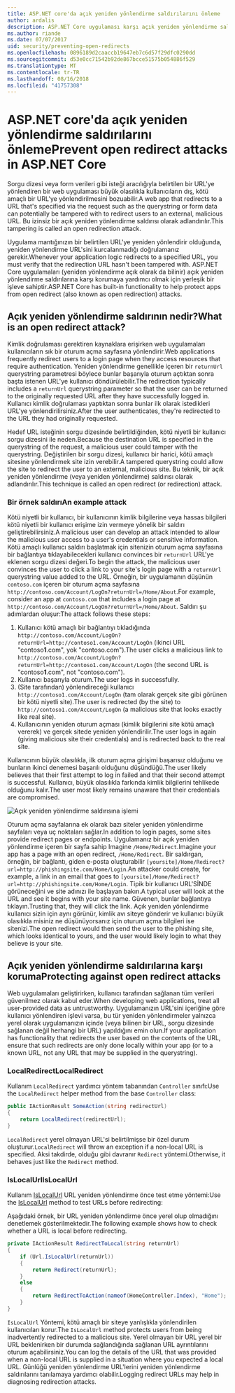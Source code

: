 ```yaml
---
title: ASP.NET core'da açık yeniden yönlendirme saldırılarını önleme
author: ardalis
description: ASP.NET Core uygulaması karşı açık yeniden yönlendirme saldırılarını önlemek nasıl gösterir
ms.author: riande
ms.date: 07/07/2017
uid: security/preventing-open-redirects
ms.openlocfilehash: 0896189d2caaccb19647eb7c6d57f29dfc0290dd
ms.sourcegitcommit: d53e0cc71542b92de867bcce51575b054886f529
ms.translationtype: MT
ms.contentlocale: tr-TR
ms.lasthandoff: 08/16/2018
ms.locfileid: "41757308"
---
```

# <a name="prevent-open-redirect-attacks-in-aspnet-core"></a><span data-ttu-id="e660d-103">ASP.NET core'da açık yeniden yönlendirme saldırılarını önleme</span><span class="sxs-lookup"><span data-stu-id="e660d-103">Prevent open redirect attacks in ASP.NET Core</span></span>

<span data-ttu-id="e660d-104">Sorgu dizesi veya form verileri gibi isteği aracılığıyla belirtilen bir URL'ye yönlendiren bir web uygulaması büyük olasılıkla kullanıcıların dış, kötü amaçlı bir URL'ye yönlendirilmesini bozuabilir.</span><span class="sxs-lookup"><span data-stu-id="e660d-104">A web app that redirects to a URL that's specified via the request such as the querystring or form data can potentially be tampered with to redirect users to an external, malicious URL.</span></span> <span data-ttu-id="e660d-105">Bu izinsiz bir açık yeniden yönlendirme saldırısı olarak adlandırılır.</span><span class="sxs-lookup"><span data-stu-id="e660d-105">This tampering is called an open redirection attack.</span></span>

<span data-ttu-id="e660d-106">Uygulama mantığınızın bir belirtilen URL'ye yeniden yönlendirir olduğunda, yeniden yönlendirme URL'sini kurcalanmadığı doğrulamanız gerekir.</span><span class="sxs-lookup"><span data-stu-id="e660d-106">Whenever your application logic redirects to a specified URL, you must verify that the redirection URL hasn't been tampered with.</span></span> <span data-ttu-id="e660d-107">ASP.NET Core uygulamaları (yeniden yönlendirme açık olarak da bilinir) açık yeniden yönlendirme saldırılarına karşı korumaya yardımcı olmak için yerleşik bir işleve sahiptir.</span><span class="sxs-lookup"><span data-stu-id="e660d-107">ASP.NET Core has built-in functionality to help protect apps from open redirect (also known as open redirection) attacks.</span></span>

## <a name="what-is-an-open-redirect-attack"></a><span data-ttu-id="e660d-108">Açık yeniden yönlendirme saldırının nedir?</span><span class="sxs-lookup"><span data-stu-id="e660d-108">What is an open redirect attack?</span></span>

<span data-ttu-id="e660d-109">Kimlik doğrulaması gerektiren kaynaklara erişirken web uygulamaları kullanıcıların sık bir oturum açma sayfasına yönlendirir.</span><span class="sxs-lookup"><span data-stu-id="e660d-109">Web applications frequently redirect users to a login page when they access resources that require authentication.</span></span> <span data-ttu-id="e660d-110">Yeniden yönlendirme genellikle içeren bir `returnUrl` querystring parametresi böylece bunlar başarıyla oturum açtıktan sonra başta istenen URL'ye kullanıcı döndürülebilir.</span><span class="sxs-lookup"><span data-stu-id="e660d-110">The redirection typically includes a `returnUrl` querystring parameter so that the user can be returned to the originally requested URL after they have successfully logged in.</span></span> <span data-ttu-id="e660d-111">Kullanıcı kimlik doğrulaması yaptıktan sonra bunlar ilk olarak istedikleri URL'ye yönlendirilirsiniz.</span><span class="sxs-lookup"><span data-stu-id="e660d-111">After the user authenticates, they're redirected to the URL they had originally requested.</span></span>

<span data-ttu-id="e660d-112">Hedef URL isteğinin sorgu dizesinde belirtildiğinden, kötü niyetli bir kullanıcı sorgu dizesini ile neden.</span><span class="sxs-lookup"><span data-stu-id="e660d-112">Because the destination URL is specified in the querystring of the request, a malicious user could tamper with the querystring.</span></span> <span data-ttu-id="e660d-113">Değiştirilen bir sorgu dizesi, kullanıcı bir harici, kötü amaçlı sitesine yönlendirmek site izin verebilir.</span><span class="sxs-lookup"><span data-stu-id="e660d-113">A tampered querystring could allow the site to redirect the user to an external, malicious site.</span></span> <span data-ttu-id="e660d-114">Bu teknik, bir açık yeniden yönlendirme (veya yeniden yönlendirme) saldırısı olarak adlandırılır.</span><span class="sxs-lookup"><span data-stu-id="e660d-114">This technique is called an open redirect (or redirection) attack.</span></span>

### <a name="an-example-attack"></a><span data-ttu-id="e660d-115">Bir örnek saldırı</span><span class="sxs-lookup"><span data-stu-id="e660d-115">An example attack</span></span>

<span data-ttu-id="e660d-116">Kötü niyetli bir kullanıcı, bir kullanıcının kimlik bilgilerine veya hassas bilgileri kötü niyetli bir kullanıcı erişime izin vermeye yönelik bir saldırı geliştirebilirsiniz.</span><span class="sxs-lookup"><span data-stu-id="e660d-116">A malicious user can develop an attack intended to allow the malicious user access to a user's credentials or sensitive information.</span></span> <span data-ttu-id="e660d-117">Kötü amaçlı kullanıcı saldırı başlatmak için sitenizin oturum açma sayfasına bir bağlantıya tıklayabilecekleri kullanıcı convinces bir `returnUrl` URL'ye eklenen sorgu dizesi değeri.</span><span class="sxs-lookup"><span data-stu-id="e660d-117">To begin the attack, the malicious user convinces the user to click a link to your site's login page with a `returnUrl` querystring value added to the URL.</span></span> <span data-ttu-id="e660d-118">Örneğin, bir uygulamanın düşünün `contoso.com` içeren bir oturum açma sayfasına `http://contoso.com/Account/LogOn?returnUrl=/Home/About`.</span><span class="sxs-lookup"><span data-stu-id="e660d-118">For example, consider an app at `contoso.com` that includes a login page at `http://contoso.com/Account/LogOn?returnUrl=/Home/About`.</span></span> <span data-ttu-id="e660d-119">Saldırı şu adımlardan oluşur:</span><span class="sxs-lookup"><span data-stu-id="e660d-119">The attack follows these steps:</span></span>

1. <span data-ttu-id="e660d-120">Kullanıcı kötü amaçlı bir bağlantıyı tıkladığında `http://contoso.com/Account/LogOn?returnUrl=http://contoso1.com/Account/LogOn` (ikinci URL "contoso**1**.com", yok "contoso.com").</span><span class="sxs-lookup"><span data-stu-id="e660d-120">The user clicks a malicious link to `http://contoso.com/Account/LogOn?returnUrl=http://contoso1.com/Account/LogOn` (the second URL is "contoso**1**.com", not "contoso.com").</span></span>
2. <span data-ttu-id="e660d-121">Kullanıcı başarıyla oturum.</span><span class="sxs-lookup"><span data-stu-id="e660d-121">The user logs in successfully.</span></span>
3. <span data-ttu-id="e660d-122">(Site tarafından) yönlendireceği kullanıcı `http://contoso1.com/Account/LogOn` (tam olarak gerçek site gibi görünen bir kötü niyetli site).</span><span class="sxs-lookup"><span data-stu-id="e660d-122">The user is redirected (by the site) to `http://contoso1.com/Account/LogOn` (a malicious site that looks exactly like real site).</span></span>
4. <span data-ttu-id="e660d-123">Kullanıcının yeniden oturum açması (kimlik bilgilerini site kötü amaçlı vererek) ve gerçek sitede yeniden yönlendirilir.</span><span class="sxs-lookup"><span data-stu-id="e660d-123">The user logs in again (giving malicious site their credentials) and is redirected back to the real site.</span></span>

<span data-ttu-id="e660d-124">Kullanıcının büyük olasılıkla, ilk oturum açma girişimi başarısız olduğunu ve bunların ikinci denemesi başarılı olduğunu düşündüğü.</span><span class="sxs-lookup"><span data-stu-id="e660d-124">The user likely believes that their first attempt to log in failed and that their second attempt is successful.</span></span> <span data-ttu-id="e660d-125">Kullanıcı, büyük olasılıkla farkında kimlik bilgilerini tehlikede olduğunu kalır.</span><span class="sxs-lookup"><span data-stu-id="e660d-125">The user most likely remains unaware that their credentials are compromised.</span></span>

![Açık yeniden yönlendirme saldırısına işlemi](preventing-open-redirects/_static/open-redirection-attack-process.png)

<span data-ttu-id="e660d-127">Oturum açma sayfalarına ek olarak bazı siteler yeniden yönlendirme sayfaları veya uç noktaları sağlar.</span><span class="sxs-lookup"><span data-stu-id="e660d-127">In addition to login pages, some sites provide redirect pages or endpoints.</span></span> <span data-ttu-id="e660d-128">Uygulamanız bir açık yeniden yönlendirme içeren bir sayfa sahip Imagine `/Home/Redirect`.</span><span class="sxs-lookup"><span data-stu-id="e660d-128">Imagine your app has a page with an open redirect, `/Home/Redirect`.</span></span> <span data-ttu-id="e660d-129">Bir saldırgan, örneğin, bir bağlantı, giden e-posta oluşturabilir `[yoursite]/Home/Redirect?url=http://phishingsite.com/Home/Login`.</span><span class="sxs-lookup"><span data-stu-id="e660d-129">An attacker could create, for example, a link in an email that goes to `[yoursite]/Home/Redirect?url=http://phishingsite.com/Home/Login`.</span></span> <span data-ttu-id="e660d-130">Tipik bir kullanıcı URL'SİNDE görüneceğini ve site adınızı ile başlayan bakın.</span><span class="sxs-lookup"><span data-stu-id="e660d-130">A typical user will look at the URL and see it begins with your site name.</span></span> <span data-ttu-id="e660d-131">Güvenen, bunlar bağlantıya tıklayın.</span><span class="sxs-lookup"><span data-stu-id="e660d-131">Trusting that, they will click the link.</span></span> <span data-ttu-id="e660d-132">Açık yeniden yönlendirme kullanıcı sizin için aynı görünür, kimlik avı siteye gönderir ve kullanıcı büyük olasılıkla misiniz ne düşünüyorsanız için oturum açma bilgileri ise sitenizi.</span><span class="sxs-lookup"><span data-stu-id="e660d-132">The open redirect would then send the user to the phishing site, which looks identical to yours, and the user would likely login to what they believe is your site.</span></span>

## <a name="protecting-against-open-redirect-attacks"></a><span data-ttu-id="e660d-133">Açık yeniden yönlendirme saldırılarına karşı koruma</span><span class="sxs-lookup"><span data-stu-id="e660d-133">Protecting against open redirect attacks</span></span>

<span data-ttu-id="e660d-134">Web uygulamaları geliştirirken, kullanıcı tarafından sağlanan tüm verileri güvenilmez olarak kabul eder.</span><span class="sxs-lookup"><span data-stu-id="e660d-134">When developing web applications, treat all user-provided data as untrustworthy.</span></span> <span data-ttu-id="e660d-135">Uygulamanızın URL'sini içeriğine göre kullanıcı yönlendiren işlevi varsa, bu tür yeniden yönlendirmeler yalnızca yerel olarak uygulamanızın içinde (veya bilinen bir URL, sorgu dizesinde sağlanan değil herhangi bir URL) yapıldığını emin olun.</span><span class="sxs-lookup"><span data-stu-id="e660d-135">If your application has functionality that redirects the user based on the contents of the URL,  ensure that such redirects are only done locally within your app (or to a known URL, not any URL that may be supplied in the querystring).</span></span>

### <a name="localredirect"></a><span data-ttu-id="e660d-136">LocalRedirect</span><span class="sxs-lookup"><span data-stu-id="e660d-136">LocalRedirect</span></span>

<span data-ttu-id="e660d-137">Kullanım `LocalRedirect` yardımcı yöntem tabanından `Controller` sınıfı:</span><span class="sxs-lookup"><span data-stu-id="e660d-137">Use the `LocalRedirect` helper method from the base `Controller` class:</span></span>

```csharp
public IActionResult SomeAction(string redirectUrl)
{
    return LocalRedirect(redirectUrl);
}
```

<span data-ttu-id="e660d-138">`LocalRedirect` yerel olmayan URL'si belirtilmişse bir özel durum oluşturur.</span><span class="sxs-lookup"><span data-stu-id="e660d-138">`LocalRedirect` will throw an exception if a non-local URL is specified.</span></span> <span data-ttu-id="e660d-139">Aksi takdirde, olduğu gibi davranır `Redirect` yöntemi.</span><span class="sxs-lookup"><span data-stu-id="e660d-139">Otherwise, it behaves just like the `Redirect` method.</span></span>

### <a name="islocalurl"></a><span data-ttu-id="e660d-140">IsLocalUrl</span><span class="sxs-lookup"><span data-stu-id="e660d-140">IsLocalUrl</span></span>

<span data-ttu-id="e660d-141">Kullanım [IsLocalUrl](/dotnet/api/Microsoft.AspNetCore.Mvc.IUrlHelper?view=aspnetcore-2.0#Microsoft_AspNetCore_Mvc_IUrlHelper_IsLocalUrl_System_String_) URL yeniden yönlendirme önce test etme yöntemi:</span><span class="sxs-lookup"><span data-stu-id="e660d-141">Use the [IsLocalUrl](/dotnet/api/Microsoft.AspNetCore.Mvc.IUrlHelper?view=aspnetcore-2.0#Microsoft_AspNetCore_Mvc_IUrlHelper_IsLocalUrl_System_String_) method to test URLs before redirecting:</span></span>

<span data-ttu-id="e660d-142">Aşağıdaki örnek, bir URL yeniden yönlendirme önce yerel olup olmadığını denetlemek gösterilmektedir.</span><span class="sxs-lookup"><span data-stu-id="e660d-142">The following example shows how to check whether a URL is local before redirecting.</span></span>

```csharp
private IActionResult RedirectToLocal(string returnUrl)
{
    if (Url.IsLocalUrl(returnUrl))
    {
        return Redirect(returnUrl);
    }
    else
    {
        return RedirectToAction(nameof(HomeController.Index), "Home");
    }
}
```

<span data-ttu-id="e660d-143">`IsLocalUrl` Yöntemi, kötü amaçlı bir siteye yanlışlıkla yönlendirilen kullanıcıları korur.</span><span class="sxs-lookup"><span data-stu-id="e660d-143">The `IsLocalUrl` method protects users from being inadvertently redirected to a malicious site.</span></span> <span data-ttu-id="e660d-144">Yerel olmayan bir URL yerel bir URL beklenirken bir durumda sağlandığında sağlanan URL ayrıntılarını oturum açabilirsiniz.</span><span class="sxs-lookup"><span data-stu-id="e660d-144">You can log the details of the URL that was provided when a non-local URL is supplied in a situation where you expected a local URL.</span></span> <span data-ttu-id="e660d-145">Günlüğü yeniden yönlendirme URL'lerini yeniden yönlendirme saldırılarını tanılamaya yardımcı olabilir.</span><span class="sxs-lookup"><span data-stu-id="e660d-145">Logging redirect URLs may help in diagnosing redirection attacks.</span></span>
